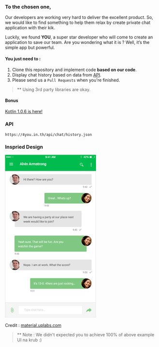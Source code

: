### To the chosen one,
Our developers are working very hard to deliver the excellent product. 
So, we would like to find something to help them relax by create private chat application with their kik.


Luckily, we found **YOU**, a super star developer who will come to create an application to save our team.
Are you wondering what it is ?  Well, it’s the simple app but powerful.

#### You just need to :
1. Clone this repository and implement code **based on our code**.
2. Display chat history based on data from <a href="#api">API</a>.
3. Please send us a `Pull Requests` when you're finished.

> ** Using 3rd party libraries are okay.

#### Bonus
<a href="https://blog.jetbrains.com/kotlin/2016/12/kotlin-1-0-6-is-here/" target="_blank">Kotlin 1.0.6 is here!</a>

### API
```
https://4you.in.th/api/chat/history.json
```
### Inspried Design
<img src="https://github.com/shopspotapp/Recruit-Android/blob/master/screenshot/alvin_armstrong.jpg?raw=true" width="300" />

Credit : <a href="https://material.uplabs.com/posts/whatsapp-material-redesign" target="_blank">material.uplabs.com</a>

> ** Note : We didn't expected you to achieve 100% of above example UI na krub :)
